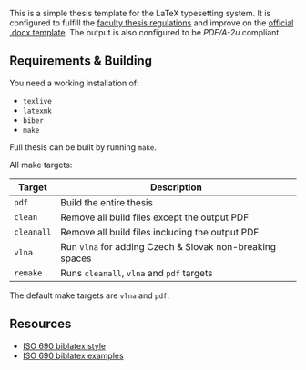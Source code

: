This is a simple thesis template for the LaTeX typesetting system. It is configured to fulfill the [faculty thesis regulations][regulations] and improve on the [official .docx template][template]. The output is also configured to be *PDF/A-2u* compliant.

## Requirements & Building

You need a working installation of:

- `texlive`
- `latexmk`
- `biber`
- `make`

Full thesis can be built by running `make`.

All make targets:

| Target     | Description                                              |
|------------|----------------------------------------------------------|
| `pdf`      | Build the entire thesis                                  |
| `clean`    | Remove all build files except the output PDF             |
| `cleanall` | Remove all build files including the output PDF          |
| `vlna`     | Run `vlna` for adding Czech & Slovak non-breaking spaces |
| `remake`   | Runs `cleanall`, `vlna` and `pdf` targets                |

The default make targets are `vlna` and `pdf`.

## Resources

- [ISO 690 biblatex style](https://mirrors.nic.cz/tex-archive/macros/latex/contrib/biblatex-contrib/biblatex-iso690/biblatex-iso690.pdf)
- [ISO 690 biblatex examples](https://github.com/michal-h21/biblatex-iso690/blob/master/biblatex-iso690-examples.bib)

[regulations]: https://wwwmod.pedf.cuni.cz/udeska/files/opatreni_dekana/opad_28_2024_prace_opr.pdf
[template]: https://wwwmod.pedf.cuni.cz/udeska/files/opatreni_dekana/opad_28_2024_priloha_1_bakalarska_prace.docx
